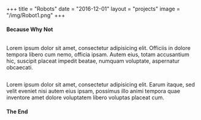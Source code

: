 +++
title = "Robots"
date = "2016-12-01"
layout = "projects"
image = "/img/Robot1.png"
+++


<h4>Because Why Not</h4>


<img src="/img/RobotsAll.png" alt="">


Lorem ipsum dolor sit amet, consectetur adipisicing elit. Officiis in dolore tempora libero cum nemo, officia ipsam. Autem eius, totam accusantium hic, suscipit placeat impedit beatae, numquam voluptate, aspernatur obcaecati.

<img src="/img/Robot1.png" alt="">

Lorem ipsum dolor sit amet, consectetur adipisicing elit. Earum itaque, sed velit eveniet nisi autem eius ipsam, possimus illo animi tempora quae inventore amet dolore voluptatem libero voluptas placeat cum.

<h4>The End</h4>